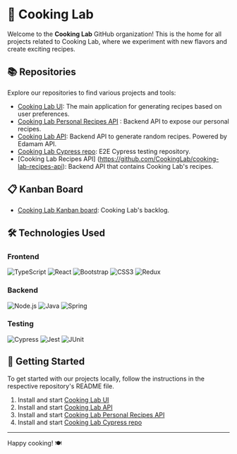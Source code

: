 # 🍳 Cooking Lab

Welcome to the **Cooking Lab** GitHub organization! This is the home for all projects related to Cooking Lab, where we experiment with new flavors and create exciting recipes.

## 📚 Repositories

Explore our repositories to find various projects and tools:

- [Cooking Lab UI](https://github.com/CookingLab/cooking-lab): The main application for generating recipes based on user preferences.
- [Cooking Lab Personal Recipes API](https://github.com/CookingLab/cooking-lab-personal-recipe-api) : Backend API to expose our personal recipes.
- [Cooking Lab API](https://github.com/CookingLab/cooking-lab-api): Backend API to generate random recipes. Powered by Edamam API.
- [Cooking Lab Cypress repo](https://github.com/CookingLab/cooking-lab-cypress): E2E Cypress testing repository.
- [Cooking Lab Recipes API] (https://github.com/CookingLab/cooking-lab-recipes-api): Backend API that contains Cooking Lab's recipes.

## 📋 Kanban Board
- [Cooking Lab Kanban board](https://github.com/orgs/CookingLab/projects/1): Cooking Lab's backlog.

## 🛠 Technologies Used
### Frontend
![TypeScript](https://img.shields.io/badge/-TypeScript-007ACC?style=flat&logo=typescript&logoColor=white)
![React](https://img.shields.io/badge/-React-61DAFB?style=flat&logo=react&logoColor=white)
![Bootstrap](https://img.shields.io/badge/-Bootstrap-563D7C?style=flat&logo=bootstrap&logoColor=white)
![CSS3](https://img.shields.io/badge/-CSS3-1572B6?style=flat&logo=css3&logoColor=white)
![Redux](https://img.shields.io/badge/-Redux-764ABC?style=flat&logo=redux&logoColor=white)

### Backend
![Node.js](https://img.shields.io/badge/-Node.js-339933?style=flat&logo=node.js&logoColor=white)
![Java](https://img.shields.io/badge/-Java-007396?style=flat&logo=java&logoColor=white)
![Spring](https://img.shields.io/badge/-Spring-6DB33F?style=flat&logo=spring&logoColor=white)

### Testing
![Cypress](https://img.shields.io/badge/-Cypress-04C38E.svg)
![Jest](https://img.shields.io/badge/-Jest-C21325.svg)
![JUnit](https://img.shields.io/badge/JUnit-25A162?style=flat&logo=junit5&logoColor=white)

## 🚀 Getting Started

To get started with our projects locally, follow the instructions in the respective repository's README file.

1. Install and start [Cooking Lab UI](https://github.com/CookingLab/cooking-lab)
2. Install and start [Cooking Lab API](https://github.com/CookingLab/cooking-lab-api)
3. Install and start [Cooking Lab Personal Recipes API](https://github.com/CookingLab/cooking-lab-personal-recipe-api)
4. Install and start [Cooking Lab Cypress repo](https://github.com/CookingLab/cooking-lab-cypress)
---

Happy cooking! 🍽️
